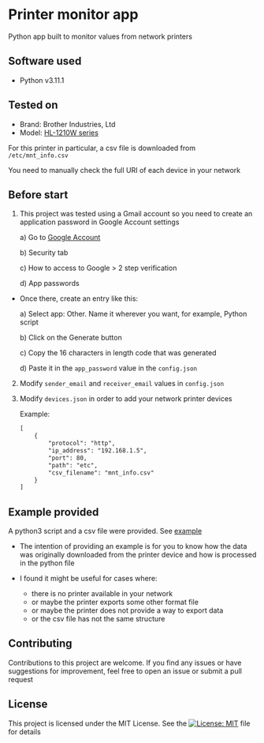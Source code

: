 # Printer monitor app

Python app built to monitor values from network printers

## Software used

- Python v3.11.1

## Tested on

- Brand: Brother Industries, Ltd
- Model: [HL-1210W series](https://support.brother.com/g/b/downloadtop.aspx?c=es&lang=es&prod=hl1210w_eu_as)

For this printer in particular, a csv file is downloaded from `/etc/mnt_info.csv`

You need to manually check the full URI of each device in your network

## Before start

1) This project was tested using a Gmail account so you need to create an application password in Google Account settings

    a) Go to [Google Account](https://myaccount.google.com/)

    b) Security tab

    c) How to access to Google > 2 step verification
    
    d) App passwords

* Once there, create an entry like this:

    a) Select app: Other. Name it wherever you want, for example, Python script

    b) Click on the Generate button

    c) Copy the 16 characters in length code that was generated

    d) Paste it in the `app_password` value in the `config.json`

2) Modify `sender_email` and `receiver_email` values in `config.json`

3) Modify `devices.json` in order to add your network printer devices

    Example:
    ```md
    [
        {
            "protocol": "http",
            "ip_address": "192.168.1.5",
            "port": 80,
            "path": "etc",
            "csv_filename": "mnt_info.csv"
        }
    ]
    ```

## Example provided
A python3 script and a csv file were provided. See [example](https://github.com/mvarrone/printer-monitoring/tree/main/app/example)

* The intention of providing an example is for you to know how the data was originally downloaded from the printer device and how is processed in the python file

* I found it might be useful for cases where: 
    - there is no printer available in your network
    - or maybe the printer exports some other format file
    - or maybe the printer does not provide a way to export data
    - or the csv file has not the same structure

## Contributing
Contributions to this project are welcome. If you find any issues or have suggestions for improvement, feel free to open an issue or submit a pull request

## License
This project is licensed under the MIT License. See the [![License: MIT](https://img.shields.io/badge/License-MIT-yellow.svg)](https://opensource.org/licenses/MIT)
 file for details
